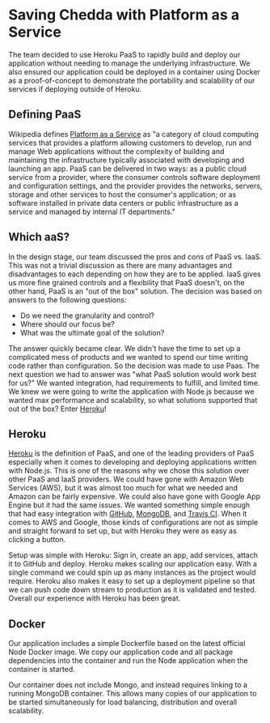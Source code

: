 # Saving Chedda with Platform as a Service

The team decided to use Heroku PaaS to rapidly build and deploy our application without needing to manage the underlying infrastructure.  We also ensured our application could be deployed in a container using Docker as a proof-of-concept to demonstrate the portability and scalability of our services if deploying outside of Heroku.

## Defining PaaS

Wikipedia defines [Platform as a Service](https://en.wikipedia.org/wiki/Platform_as_a_service) as "a category of cloud computing services that provides a platform allowing customers to develop, run and manage Web applications without the complexity of building and maintaining the infrastructure typically associated with developing and launching an app. PaaS can be delivered in two ways: as a public cloud service from a provider, where the consumer controls software deployment and configuration settings, and the provider provides the networks, servers, storage and other services to host the consumer's application; or as software installed in private data centers or public infrastructure as a service and managed by internal IT departments."

## Which aaS?

In the design stage, our team discussed the pros and cons of PaaS vs. IaaS. This was not a trivial discussion as there are many advantages and disadvantages to each depending on how they are to be applied. IaaS gives us more fine grained controls and a flexibility that PaaS doesn't, on the other hand, PaaS is an "out of the box" solution. The decision was based on answers to the following questions:

* Do we need the granularity and control?
* Where should our focus be?
* What was the ultimate goal of the solution?

The answer quickly became clear. We didn't have the time to set up a complicated mess of products and we wanted to spend our time writing code rather than configuration. So the decision was made to use Paas. The next question we had to answer was "what PaaS solution would work best for us?" We wanted integration, had requirements to fulfill, and limited time. We knew we were going to write the application with Node.js because we wanted max performance and scalability, so what solutions supported that out of the box? Enter [Heroku](https://www.heroku.com/)!

## Heroku

[Heroku](https://www.heroku.com/) is the definition of PaaS, and one of the leading providers of PaaS especially when it comes to developing and deploying applications written with Node.js. This is one of the reasons why we chose this solution over other PaaS and IaaS providers. We could have gone with Amazon Web Services (AWS), but it was almost too much for what we needed and Amazon can be fairly expensive.  We could also have gone with Google App Engine but it had the same issues.  We wanted something simple enough that had easy integration with [GitHub](/docs/Tools.md#github), [MongoDB](/docs/backend-technologies#mongodb-open-source), and [Travis CI](/docs/backend-technologies#travis-ci-open-source-hosted). When it comes to AWS and Google, those kinds of configurations are not as simple and straight forward to set up, but with Heroku they were as easy as clicking a button.

Setup was simple with Heroku: Sign in, create an app, add services, attach it to GitHub and deploy. Heroku makes scaling our application easy. With a single command we could spin up as many instances as the project would require. Heroku also makes it easy to set up a deployment pipeline so that we can push code down stream to production as it is validated and tested. Overall our experience with Heroku has been great.

## Docker

Our application includes a simple Dockerfile based on the latest official Node Docker image.  We copy our application code and all package dependencies into the container and run the Node application when the container is started.
   
Our container does not include Mongo, and instead requires linking to a running MongoDB container.  This allows many copies of our application to be started simultaneously for load balancing, distribution and overall scalability.  
